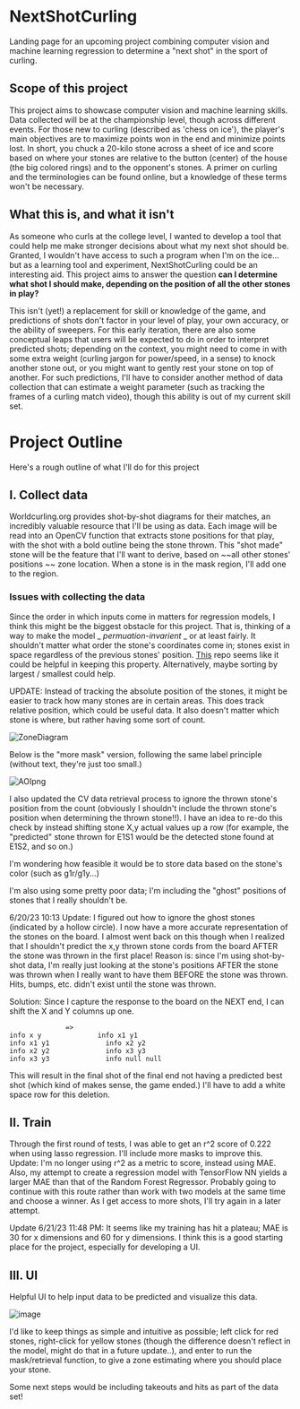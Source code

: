 # NextShotCurling
Landing page for an upcoming project combining computer vision and machine learning regression to determine a "next shot" in the sport of curling.

## Scope of this project
This project aims to showcase computer vision and machine learning skills. Data collected will be at the championship level, though across different events.
For those new to curling (described as 'chess on ice'), the player's main objectives are to maximize points won in the end and minimize points lost. In short, you chuck a 20-kilo stone across a sheet of ice and score based on where your stones are relative to the button (center) of the house (the big colored rings) and to the opponent's stones. A primer on curling and the terminologies can be found online, but a knowledge of these terms won't be necessary.

## What this is, and what it isn't

As someone who curls at the college level, I wanted to develop a tool that could help me make stronger decisions about what my next shot should be. Granted, I wouldn't have access to such a program when I'm on the ice... but as a learning tool and experiment, NextShotCurling could be an interesting aid. This project aims to answer the question **can I determine what shot I should make, depending on the position of all the other stones in play?**

This isn't (yet!) a replacement for skill or knowledge of the game, and predictions of shots don't factor in your level of play, your own accuracy, or the ability of sweepers. For this early iteration, there are also some conceptual leaps that users will be expected to do in order to interpret predicted shots; depending on the context, you might need to come in with some extra weight (curling jargon for power/speed, in a sense) to knock another stone out, or you might want to gently rest your stone on top of another. For such predictions, I'll have to consider another method of data collection that can estimate a weight parameter (such as tracking the frames of a curling match video), though this ability is out of my current skill set. 

# Project Outline
Here's a rough outline of what I'll do for this project

## I. Collect data
Worldcurling.org provides shot-by-shot diagrams for their matches, an incredibly valuable resource that I'll be using as data.
Each image will be read into an OpenCV function that extracts stone positions for that play, with the shot with a bold outline being the stone thrown.
This "shot made" stone will be the feature that I'll want to derive, based on ~~all other stones' positions ~~ zone location. When a stone is in the mask region, I'll add one to the region.

### Issues with collecting the data
Since the order in which inputs come in matters for regression models, I think this might be the biggest obstacle for this project. That is, thinking of a way to make the model _ _permuation-invarient_ _ or at least fairly. 
It shouldn't matter what order the stone's coordinates come in; stones exist in space regardless of the previous stones' position. [This](https://github.com/off99555/superkeras/blob/master/README.md) repo seems like it could be helpful in keeping this property.
Alternatively, maybe sorting by largest / smallest could help. 

UPDATE:
Instead of tracking the absolute position of the stones, it might be easier to track how many stones are in certain areas. This does track relative position, which could be useful data. It also doesn't matter which stone is where, but rather having some sort of count.

![ZoneDiagram](https://github.com/areid04/NextShotCurling/assets/114508072/b421f611-d06d-42fb-b0af-93ff2f955cf6)

Below is the "more mask" version, following the same label principle (without text, they're just too small.)

![AOIpng](https://github.com/areid04/NextShotCurling/assets/114508072/0fc49bb5-ae1a-4c21-b986-7b2e3af58bf6)

I also updated the CV data retrieval process to ignore the thrown stone's position from the count (obviously I shouldn't include the thrown stone's position when determining the thrown stone!!). I have an idea to re-do this check by instead shifting stone X,y actual values up a row (for example, the "predicted" stone thrown for E1S1 would be the detected stone found at E1S2, and so on.)

I'm wondering how feasible it would be to store data based on the stone's color (such as g1r/g1y...)

I'm also using some pretty poor data; I'm including the "ghost" positions of stones that I really shouldn't be.

6/20/23 10:13 Update:
I figured out how to ignore the ghost stones (indicated by a hollow circle). I now have a more accurate representation of the stones on the board. I almost went back on this though when I realized that I shouldn't predict the x,y thrown stone cords from the board AFTER the stone was thrown in the first place!
Reason is: since I'm using shot-by-shot data, I'm really just looking at the stone's positions AFTER the stone was thrown when I really want to have them BEFORE the stone was thrown. Hits, bumps, etc. didn't exist until the stone was thrown.

Solution:
Since I capture the response to the board on the NEXT end, I can shift the X and Y columns up one.
```
              =>            
info x y              info x1 y1
info x1 y1              info x2 y2
info x2 y2              info x3 y3
info x3 y3              info null null
```
This will result in the final shot of the final end not having a predicted best shot (which kind of makes sense, the game ended.)
I'll have to add a white space row for this deletion.

## II. Train

Through the first round of tests, I was able to get an r^2 score of 0.222 when using lasso regression. I'll include more masks to improve this.
Update: I'm no longer using r^2 as a metric to score, instead using MAE. 
Also, my attempt to create a regression model with TensorFlow NN yields a larger MAE than that of the Random Forest Regressor. Probably going to continue with this route rather than work with two models at the same time and choose a winner. As I get access to more shots, I'll try again in a later attempt.

Update 6/21/23 11:48 PM:
It seems like my training has hit a plateau; MAE is 30 for x dimensions and 60 for y dimensions. I think this is a good starting place for the project, especially for developing a UI.

## III. UI

Helpful UI to help input data to be predicted and visualize this data.

![image](https://github.com/areid04/NextShotCurling/assets/114508072/b04371a9-0532-4a5f-a2af-2c7c4cc91168)


I'd like to keep things as simple and intuitive as possible; left click for red stones, right-click for yellow stones (though the difference doesn't reflect in the model, might do that in a future update..), and enter to run the mask/retrieval function, to give a zone estimating where you should place your stone.

Some next steps would be including takeouts and hits as part of the data set!


